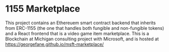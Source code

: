 # 1155 Marketplace

This project contains an Ethereuem smart contract backend that inherits from ERC-1155 (the one that handles both fungible and non-fungible tokens) and a React frontend that is a video game item marketplace. This is a Blockchain at Michigan consulting project with Microsoft, and is hosted at https://georgefane.github.io/msft-marketplace/